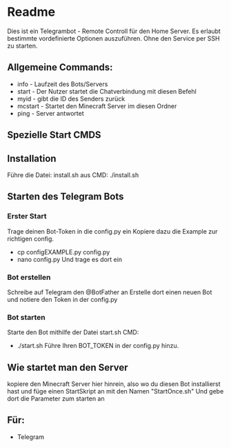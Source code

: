 # Readme
Dies ist ein Telegrambot - Remote Controll für den Home Server.
Es erlaubt bestimmte vordefinierte Optionen auszuführen. Ohne den Service per SSH zu starten.

## Allgemeine Commands:
* info - Laufzeit des Bots/Servers
* start - Der Nutzer startet die Chatverbindung mit diesen Befehl
* myid - gibt die ID des Senders zurück
* mcstart - Startet den Minecraft Server im diesen Ordner
* ping - Server antwortet

## Spezielle Start CMDS

## Installation
Führe die Datei: install.sh aus
CMD: ./install.sh

## Starten des Telegram Bots
### Erster Start
Trage deinen Bot-Token in die config.py ein
Kopiere dazu die Example zur richtigen config.
* cp configEXAMPLE.py config.py
* nano config.py
Und trage es dort ein

### Bot erstellen
Schreibe auf Telegram den @BotFather an
Erstelle dort einen neuen Bot und notiere den Token in der config.py

### Bot starten
Starte den Bot mithilfe der Datei start.sh
CMD:
* ./start.sh
Führe Ihren BOT_TOKEN in der config.py hinzu.

## Wie startet man den Server
kopiere den Minecraft Server hier hinrein, also wo du diesen Bot installierst hast und füge einen StartSkript an mit den Namen "StartOnce.sh"
Und gebe dort die Parameter zum starten an

## Für:
* Telegram
